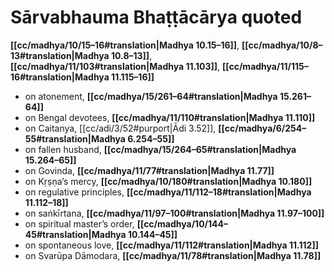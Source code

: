 # Sārvabhauma Bhaṭṭācārya quoted

**[[cc/madhya/10/15–16#translation|Madhya 10.15–16]]**, **[[cc/madhya/10/8–13#translation|Madhya 10.8–13]]**, **[[cc/madhya/11/103#translation|Madhya 11.103]]**, **[[cc/madhya/11/115–16#translation|Madhya 11.115–16]]**

* on atonement, **[[cc/madhya/15/261–64#translation|Madhya 15.261–64]]**
* on Bengal devotees, **[[cc/madhya/11/110#translation|Madhya 11.110]]**
* on Caitanya, [[cc/adi/3/52#purport|Ādi 3.52]], **[[cc/madhya/6/254–55#translation|Madhya 6.254–55]]**
* on fallen husband, **[[cc/madhya/15/264–65#translation|Madhya 15.264–65]]**
* on Govinda, **[[cc/madhya/11/77#translation|Madhya 11.77]]**
* on Kṛṣṇa’s mercy, **[[cc/madhya/10/180#translation|Madhya 10.180]]**
* on regulative principles, **[[cc/madhya/11/112–18#translation|Madhya 11.112–18]]**
* on saṅkīrtana, **[[cc/madhya/11/97–100#translation|Madhya 11.97–100]]**
* on spiritual master’s order, **[[cc/madhya/10/144–45#translation|Madhya 10.144–45]]**
* on spontaneous love, **[[cc/madhya/11/112#translation|Madhya 11.112]]**
* on Svarūpa Dāmodara, **[[cc/madhya/11/78#translation|Madhya 11.78]]**
